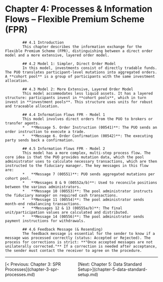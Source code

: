 # Chapter 4: Processes & Information Flows – Flexible Premium Scheme (FPR)

            ## 4.1 Introduction
            This chapter describes the information exchange for the Flexible Premium Scheme (FPR), distinguishing between a direct order model and a more extensive, layered order model.

            ## 4.2 Model 1: Simpler, Direct Order Model
            In this model, investments consist of directly tradable funds. The PUO translates participant-level mutations into aggregated orders. A **cohort pool** is a group of participants with the same investment allocation.

            ## 4.3 Model 2: More Extensive, Layered Order Model
            This model accommodates less liquid assets. It has a layered structure: participants invest in **cohort pools**, which in turn invest in **investment pools**. This structure uses units for robust and traceable allocation.

            ## 4.4 Information Flows FPR - Model 1
            This model involves direct orders from the PUO to brokers or transfer agents.
            *   **Message 5. Order Instruction (00541)**: The PUO sends an order instruction to execute a trade.
            *   **Message 6. Order Confirmation (00542)**: The executing party sends back a confirmation.

            ## 4.5 Information Flows FPR - Model 2
            This model has a more complex, multi-step process flow. The core idea is that the PUO provides mutation data, which the pool administrator uses to calculate necessary transactions, which are then instructed to the fiduciary manager. The key messages in this flow are:
            *   **Message 7 (00551)**: PUO sends aggregated mutations per cohort pool.
            *   **Messages 8 & 9 (00552a/b)**: Used to reconcile positions between the various administrators.
            *   **Message 10 (00553)**: The pool administrator instructs the fiduciary manager on required cash transactions.
            *   **Message 11 (00554)**: The pool administrator sends month-end rebalancing transactions.
            *   **Messages 12 & 13 (00555a/b)**: The final unit/participation values are calculated and distributed.
            *   **Message 14 (00556)**: The pool administrator sends payment instructions for withdrawals.

            ## 4.6 Feedback Message (& Resending)
            The feedback message is essential for the sender to know if a message was processed correctly (status: Accepted or Rejected). The process for corrections is strict: **"Once accepted messages are not unilaterally corrected."** If a correction is needed after acceptance, the sender must contact the receiver to agree on the procedure.


---
<div style='display: flex; justify-content: space-between;'><div>[< Previous: Chapter 3: SPR Processes](chapter-3-spr-processes.md)</div><div>[Next: Chapter 5: Data Standard Setup>](chapter-5-data-standard-setup.md)</div></div>